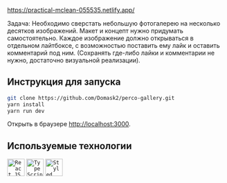 https://practical-mclean-055535.netlify.app/

Задача:
Необходимо сверстать небольшую фотогалерею на несколько десятков изображений. Макет и концепт нужно придумать самостоятельно. Каждое изображение должно открываться в отдельном лайтбоксе, с возможностью поставить ему лайк и оставить комментарий под ним. (Сохранять где-либо лайки и комментарии не нужно, достаточно визуальной реализации).

## Инструкция для запуска
```bash
git clone https://github.com/Domask2/perco-gallery.git
yarn install
yarn run dev
```
Открыть в браузере [http://localhost:3000](http://localhost:3000).

## Используемые технологии
<p>
<code><img alt="React JS" height="40px" src="https://cdn.svgporn.com/logos/react.svg" /></code>
<code><img alt="Type Script" height="40px" src="https://cdn.svgporn.com/logos/typescript-icon.svg" /></code>
<code><img alt="Styled Components" height="40px" src="https://raw.githubusercontent.com/styled-components/brand/master/styled-components.png" /></code>
</p>




